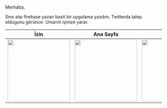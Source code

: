 Merhaba,

Sms alıp firebase yazan basit bir uygulama yazdım. Twitterda talep oldugunu görünce. Umarım işinize yarar.

| İzin | Ana Sayfa | İzin | Ana Sayfa |
| --- | --- | --- | --- |
| <img src="https://i.ibb.co/sbSmWhW/1.jpg" width="200"> |  <img src="https://i.ibb.co/MS4ZhQD/2.jpg" width="200">|<img src="https://i.ibb.co/mBcp5VK/3.jpg" width="200"> |  <img src="https://i.ibb.co/3W1Tcz3/4.jpg" width="200">|
